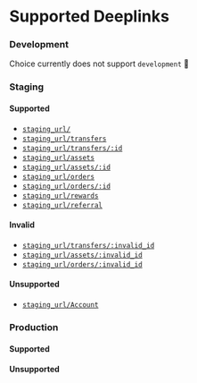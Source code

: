 # Supported Deeplinks

<h3>Development</h3>

Choice currently does not support `development` 🚧

<h3>Staging</h3>

<h4>Supported</h4>

* [`staging_url/`](https://retail-staging.kingdomtrust.com/)
* [`staging_url/transfers`](https://retail-staging.kingdomtrust.com/transfers)
* [`staging_url/transfers/:id`](https://retail-staging.kingdomtrust.com/transfers/437)
* [`staging_url/assets`](https://retail-staging.kingdomtrust.com/assets)
* [`staging_url/assets/:id`](https://retail-staging.kingdomtrust.com/assets/btc-crypto)
* [`staging_url/orders`](https://retail-staging.kingdomtrust.com/orders)
* [`staging_url/orders/:id`](https://retail-staging.kingdomtrust.com/orders/36500)
* [`staging_url/rewards`](https://retail-staging.kingdomtrust.com/rewards)
* [`staging_url/referral`](https://retail-staging.kingdomtrust.com/referral?=example)

<h4>Invalid</h4>

* [`staging_url/transfers/:invalid_id`](https://retail-staging.kingdomtrust.com/transfers/asdf)
* [`staging_url/assets/:invalid_id`](https://retail-staging.kingdomtrust.com/assets/missing)
* [`staging_url/orders/:invalid_id`](https://retail-staging.kingdomtrust.com/orders/asdf)

<h4>Unsupported</h4>

* [`staging_url/Account`](https://retail-staging.kingdomtrust.com//Account/*)

<h3>Production</h3>

<h4>Supported</h4>

<!-- 1. [`https://retail-staging.kingdomtrust.com/`](https://retail-staging.kingdomtrust.com/) -->

<h4>Unsupported</h4>

<!-- 1. [`https://retail-staging.kingdomtrust.com/Account`](https://retail-staging.kingdomtrust.com/Account)
 -->
